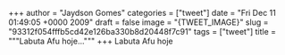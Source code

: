 
+++
author = "Jaydson Gomes"
categories = ["tweet"]
date = "Fri Dec 11 01:49:05 +0000 2009"
draft = false
image = "{TWEET_IMAGE}"
slug = "93312f054fffb5cd42e126ba330b8d20448f7c91"
tags = ["tweet"]
title = """Labuta Afu hoje..."""
+++
Labuta Afu hoje
